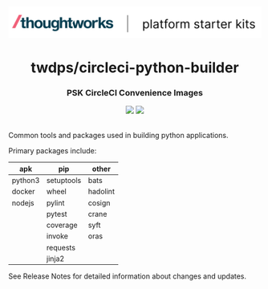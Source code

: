 <div align="center">
	<p>
		<img alt="Thoughtworks Logo" src="https://raw.githubusercontent.com/twplatformlabs/static/master/psk_banner.png" width=800 />
	</p>
  <h1>twdps/circleci-python-builder</h1>
  <h3>PSK CircleCI Convenience Images</h3>
  <a href="https://app.circleci.com/pipelines/github/twplatformlabs/circleci-python-builder"><img src="https://circleci.com/gh/twplatformlabs/circleci-python-builder.svg?style=shield"></a> <a href="https://opensource.org/licenses/MIT"><img src="https://img.shields.io/github/license/twplatformlabs/circleci-python-builder"></a>
</div>
<br />

Common tools and packages used in building python applications.   

Primary packages include:  

| apk      | pip        | other            |
|----------|------------|------------------|
| python3  | setuptools | bats             |
| docker   | wheel      | hadolint         |
| nodejs   | pylint     | cosign           |
|          | pytest     | crane            |
|          | coverage   | syft             |
|          | invoke     | oras             |
|          | requests   |                  |
|          | jinja2     |                  |

See Release Notes for detailed information about changes and updates.  
